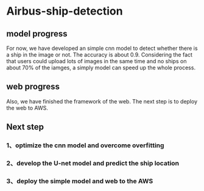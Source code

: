 # Airbus-ship-detection

## model progress
For now, we have developed an simple cnn model to detect whether there is a ship in the image or not. The accuracy is about 0.9. Considering the fact that users could upload lots of images in the same time and no ships on about 70% of the iamges, a simply model can speed up the whole process.


## web progress
Also, we have finished the framework of the web. The next step is to deploy the web to AWS.

## Next step
### 1、optimize the cnn model and overcome overfitting
### 2、develop the U-net model and predict the ship location
### 3、deploy the simple model and web to the AWS
